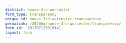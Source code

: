 ```yaml
---
district: house-3rd-worcester
form_type: transparency
unique_id: house-3rd-worcester-transparency
permalink: /2020bq/house-3rd-worcester/transparency/
form_id: '201707123019141'
layout: form
---
```

